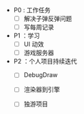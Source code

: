 - P0 : 工作任务
	- [ ] 解决子弹反弹问题
	- [ ] 写每周记录

- P1 ：学习
	- [ ] UI 动效
	- [ ] 游戏服务器

- P2 ：个人项目持续迭代
	- [ ] DebugDraw
	- [ ] 渲染器到引擎
	- [ ] 独游项目

